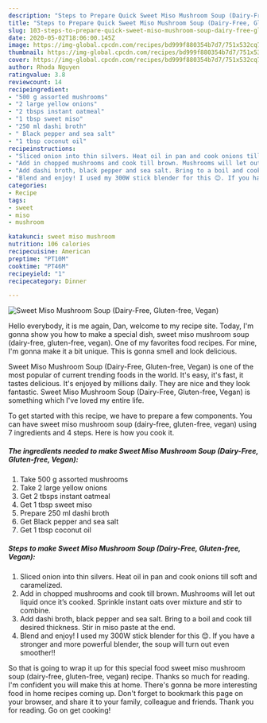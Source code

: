 ```yaml
---
description: "Steps to Prepare Quick Sweet Miso Mushroom Soup (Dairy-Free, Gluten-free, Vegan)"
title: "Steps to Prepare Quick Sweet Miso Mushroom Soup (Dairy-Free, Gluten-free, Vegan)"
slug: 103-steps-to-prepare-quick-sweet-miso-mushroom-soup-dairy-free-gluten-free-vegan
date: 2020-05-02T18:06:00.145Z
image: https://img-global.cpcdn.com/recipes/bd999f880354b7d7/751x532cq70/sweet-miso-mushroom-soup-dairy-free-gluten-free-vegan-recipe-main-photo.jpg
thumbnail: https://img-global.cpcdn.com/recipes/bd999f880354b7d7/751x532cq70/sweet-miso-mushroom-soup-dairy-free-gluten-free-vegan-recipe-main-photo.jpg
cover: https://img-global.cpcdn.com/recipes/bd999f880354b7d7/751x532cq70/sweet-miso-mushroom-soup-dairy-free-gluten-free-vegan-recipe-main-photo.jpg
author: Rhoda Nguyen
ratingvalue: 3.8
reviewcount: 14
recipeingredient:
- "500 g assorted mushrooms"
- "2 large yellow onions"
- "2 tbsps instant oatmeal"
- "1 tbsp sweet miso"
- "250 ml dashi broth"
- " Black pepper and sea salt"
- "1 tbsp coconut oil"
recipeinstructions:
- "Sliced onion into thin silvers. Heat oil in pan and cook onions till soft and caramelized."
- "Add in chopped mushrooms and cook till brown. Mushrooms will let out liquid once it’s cooked. Sprinkle instant oats over mixture and stir to combine."
- "Add dashi broth, black pepper and sea salt. Bring to a boil and cook till desired thickness. Stir in miso paste at the end."
- "Blend and enjoy! I used my 300W stick blender for this 😊. If you have a stronger and more powerful blender, the soup will turn out even smoother!!"
categories:
- Recipe
tags:
- sweet
- miso
- mushroom

katakunci: sweet miso mushroom 
nutrition: 106 calories
recipecuisine: American
preptime: "PT10M"
cooktime: "PT46M"
recipeyield: "1"
recipecategory: Dinner

---
```



![Sweet Miso Mushroom Soup (Dairy-Free, Gluten-free, Vegan)](https://img-global.cpcdn.com/recipes/bd999f880354b7d7/751x532cq70/sweet-miso-mushroom-soup-dairy-free-gluten-free-vegan-recipe-main-photo.jpg)

Hello everybody, it is me again, Dan, welcome to my recipe site. Today, I'm gonna show you how to make a special dish, sweet miso mushroom soup (dairy-free, gluten-free, vegan). One of my favorites food recipes. For mine, I'm gonna make it a bit unique. This is gonna smell and look delicious.



Sweet Miso Mushroom Soup (Dairy-Free, Gluten-free, Vegan) is one of the most popular of current trending foods in the world. It's easy, it's fast, it tastes delicious. It's enjoyed by millions daily. They are nice and they look fantastic. Sweet Miso Mushroom Soup (Dairy-Free, Gluten-free, Vegan) is something which I've loved my entire life.


To get started with this recipe, we have to prepare a few components. You can have sweet miso mushroom soup (dairy-free, gluten-free, vegan) using 7 ingredients and 4 steps. Here is how you cook it.

<!--inarticleads1-->

##### The ingredients needed to make Sweet Miso Mushroom Soup (Dairy-Free, Gluten-free, Vegan):

1. Take 500 g assorted mushrooms
1. Take 2 large yellow onions
1. Get 2 tbsps instant oatmeal
1. Get 1 tbsp sweet miso
1. Prepare 250 ml dashi broth
1. Get  Black pepper and sea salt
1. Get 1 tbsp coconut oil




<!--inarticleads2-->

##### Steps to make Sweet Miso Mushroom Soup (Dairy-Free, Gluten-free, Vegan):

1. Sliced onion into thin silvers. Heat oil in pan and cook onions till soft and caramelized.
1. Add in chopped mushrooms and cook till brown. Mushrooms will let out liquid once it’s cooked. Sprinkle instant oats over mixture and stir to combine.
1. Add dashi broth, black pepper and sea salt. Bring to a boil and cook till desired thickness. Stir in miso paste at the end.
1. Blend and enjoy! I used my 300W stick blender for this 😊. If you have a stronger and more powerful blender, the soup will turn out even smoother!!




So that is going to wrap it up for this special food sweet miso mushroom soup (dairy-free, gluten-free, vegan) recipe. Thanks so much for reading. I'm confident you will make this at home. There's gonna be more interesting food in home recipes coming up. Don't forget to bookmark this page on your browser, and share it to your family, colleague and friends. Thank you for reading. Go on get cooking!

